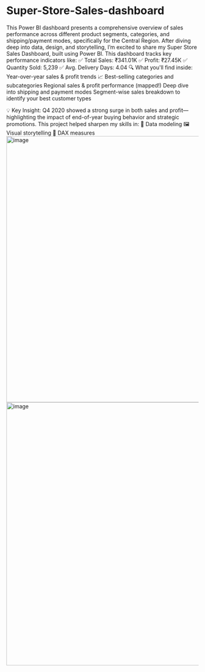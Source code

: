 # Super-Store-Sales-dashboard
This Power BI dashboard presents a comprehensive overview of sales performance across different product segments, categories, and shipping/payment modes, specifically for the Central Region.
After diving deep into data, design, and storytelling, I’m excited to share my Super Store Sales Dashboard, built using Power BI. This dashboard tracks key 
performance indicators like:
✅ Total Sales: ₹341.01K
 ✅ Profit: ₹27.45K
 ✅ Quantity Sold: 5,239
 ✅ Avg. Delivery Days: 4.04
🔍 What you'll find inside:
Year-over-year sales & profit trends 📈
Best-selling categories and subcategories
Regional sales & profit performance (mapped!)
Deep dive into shipping and payment modes
Segment-wise sales breakdown to identify your best customer types

💡 Key Insight: Q4 2020 showed a strong surge in both sales and profit—highlighting the impact of end-of-year buying behavior and strategic promotions.
This project helped sharpen my skills in:
 🧩 Data modeling
 🖼 Visual storytelling
 📌 DAX measures
<img width="1252" height="696" alt="image" src="https://github.com/user-attachments/assets/b76c8052-f886-43b0-a1cf-71b222465bb2" />
<img width="1234" height="688" alt="image" src="https://github.com/user-attachments/assets/57e41717-990b-473d-8302-362e87ab6fae" />
